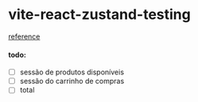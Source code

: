 # vite-react-zustand-testing

[reference](https://www.youtube.com/watch?v=tR8j8NkQ29k)

#### todo:

- [ ] sessão de produtos disponíveis
- [ ] sessão do carrinho de compras
- [ ] total
